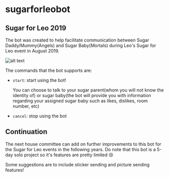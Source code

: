 # sugarforleobot

## Sugar for Leo 2019
The bot was created to help facilitate communication between Sugar Daddy/Mummy(Angels) and Sugar Baby(Mortals) during Leo's Sugar for Leo event in August 2019. 

![alt text](https://github.com/haveaqiupill/sugarforleobot/blob/master/Sugar%20for%20Leo.jpg)

The commands that the bot supports are:
- `start`: start using the bot!
   
   You can choose to talk to your sugar parent(whom you will not know the identity of) or sugar baby(the bot will provide you with information regarding your assigned sugar baby such as likes, dislikes, room number, etc)
- `cancel`: stop using the bot

## Continuation
The next house committee can add on further improvements to this bot for the Sugar for Leo events in the following years. Do note that this bot is a 5-day solo project so it's features are pretty limited :cry: 

Some suggestions are to include sticker sending and picture sending features!
